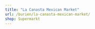 ```yaml
---
title: "La Canasta Mexican Market"
url: /burien/la-canasta-mexican-market/
shop: Supermarkt
---
```

